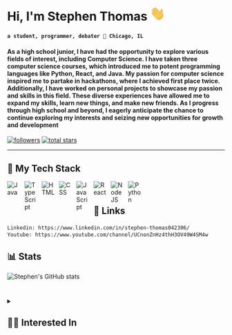 <div align="left">
<h1 align="left">Hi, I'm Stephen Thomas <img width="35" src="https://github.com/1999AZZAR/1999AZZAR/blob/main/resources/img/waving.gif"></h1>

**`a student, programmer, debater 📍 Chicago, IL`**

<h4 align="left">As a high school junior, I have had the opportunity to explore various fields of interest, including Computer Science. I have taken three computer science courses, which introduced me to potent programming languages like Python, React, and Java. My passion for computer science inspired me to partake in hackathons, where I achieved first place twice. Additionally, I have worked on personal projects to showcase my passion and skills in this field. These diverse experiences have allowed me to expand my skills, learn new things, and make new friends. As I progress through high school and beyond, I eagerly anticipate the chance to continue exploring my interests and seizing new opportunities for growth and development
  
  
  
  </h4>


   <p align="left">
      <a href="https://github.com/ForrestKnight?tab=followers">
         <img alt="followers" title="Follow me on Github" src="https://custom-icon-badges.demolab.com/github/followers/stephenthomas04?color=236ad3&labelColor=1155ba&style=for-the-badge&logo=person-add&label=Follow&logoColor=white"/></a>
      <a href="https://github.com/ForrestKnight?tab=repositories&sort=stargazers">
         <img alt="total stars" title="Total stars on GitHub" src="https://custom-icon-badges.demolab.com/github/stars/stephenthomas04?color=55960c&style=for-the-badge&labelColor=488207&logo=star"/></a>
   </p>

---

## 🧰 My Tech Stack
<div align="left">
<img align="left" alt="Java" width="30px" style="padding-right:10px;" src="https://cdn.jsdelivr.net/gh/devicons/devicon/icons/java/java-original.svg"/>
<img align="left" alt="TypeScript" width="30px" style="padding-right:10px;" src="https://cdn.jsdelivr.net/gh/devicons/devicon/icons/typescript/typescript-plain.svg" />
<img align="left" alt="HTML" width="30px" style="padding-right:10px;" src="https://cdn.jsdelivr.net/gh/devicons/devicon/icons/html5/html5-plain.svg" />
<img align="left" alt="CSS" width="30px" style="padding-right:10px;" src="https://cdn.jsdelivr.net/gh/devicons/devicon/icons/css3/css3-plain.svg" />
<img align="left" alt="JavaScript" width="30px" style="padding-right:10px;" src="https://cdn.jsdelivr.net/gh/devicons/devicon/icons/javascript/javascript-plain.svg" />
<img align="left" alt="React" width="30px" style="padding-right:10px;" src="https://cdn.jsdelivr.net/gh/devicons/devicon/icons/react/react-original.svg" />
<img align="left" alt="NodeJS" width="30px" style="padding-right:10px;" src="https://cdn.jsdelivr.net/gh/devicons/devicon/icons/nodejs/nodejs-original.svg" />
<img align="left" alt="Python" width="30px" style="padding-right:10px;" src="https://cdn.jsdelivr.net/gh/devicons/devicon/icons/python/python-plain.svg" />
<br />


#

## 📝 Links
    Linkedin: https://www.linkedin.com/in/stephen-thomas042306/
    Youtube: https://www.youtube.com/channel/UCnonZnHz4thH3OV49W4SM4w

    
## 📊 Stats

![Stephen's GitHub stats](https://github-readme-stats.vercel.app/api?username=stephenthomas04&show_icons=true&theme=gruvbox)

<!-- ![GitHub Streak](https://streak-stats.demolab.com?user=ForrestKnight&theme=gruvbox&border_radius=4.5) -->

#
  </div>

<details>
 <summary><h2>👨‍💻 Interested In</h2></summary>
    <h4>- Mobile Apps</h4>
    <h4>- Full-Stack Developing</h4>
    <h4>- API's</h4>
    <h4>- Machine Learning</h4>
    <h4>- Artificial Intelligence</h4>
    <h4>- Machine Learning</h4>
    <h4>- Web Development</h4>
